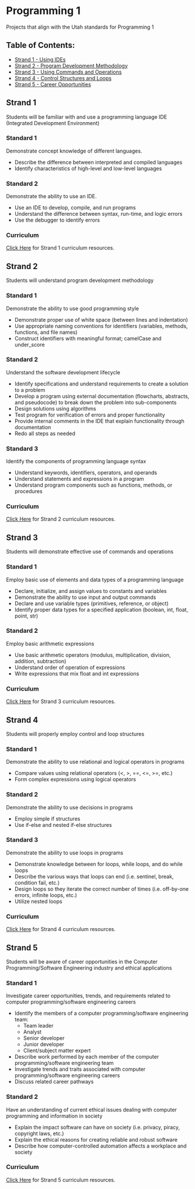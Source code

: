 # Programming 1
Projects that align with the Utah standards for Programming 1

## Table of Contents:

* [Strand 1 - Using IDEs](#Strand-1)
* [Strand 2 - Program Development Methodology](#Strand-2)
* [Strand 3 - Using Commands and Operations](#Strand-3)
* [Strand 4 - Control Structures and Loops](#Strand-4)
* [Strand 5 - Career Opportunities](#Strand-5)

## Strand 1
Students will be familiar with and use a programming language IDE (Integrated Development Environment)

### Standard 1
Demonstrate concept knowledge of different languages.
* Describe the difference between interpreted and compiled languages
* Identify characteristics of high-level and low-level languages

### Standard 2
Demonstrate the ability to use an IDE.
* Use an IDE to develop, compile, and run programs
* Understand the difference between syntax, run-time, and logic errors
* Use the debugger to identify errors

### Curriculum
[Click Here](./projects/strand_one/projects_s1.md) for Strand 1 curriculum resources.

## Strand 2
Students will understand program development methodology

### Standard 1
Demonstrate the ability to use good programming style
* Demonstrate proper use of white space (between lines and indentation)
* Use appropriate naming conventions for identifiers (variables, methods, functions, and file names)
* Construct identifiers with meaningful format; camelCase and under_score

### Standard 2
Understand the software development lifecycle
* Identify specifications and understand requirements to create a solution to a problem
* Develop a program using external documentation (flowcharts, abstracts, and pseudocode) to break down the problem into sub-components
* Design solutions using algorithms
* Test program for verification of errors and proper functionality
* Provide internal comments in the IDE that explain functionality through documentation
* Redo all steps as needed

### Standard 3
Identify the components of programming language syntax
* Understand keywords, identifiers, operators, and operands
* Understand statements and expressions in a program
* Understand program components such as functions, methods, or procedures

### Curriculum
[Click Here](./projects/strand_two/projects_s2.md) for Strand 2 curriculum resources.

## Strand 3
Students will demonstrate effective use of commands and operations

### Standard 1
Employ basic use of elements and data types of a programming language
* Declare, initialize, and assign values to constants and variables
* Demonstrate the ability to use input and output commands
* Declare and use variable types (primitives, reference, or object)
* Identify proper data types for a specified application (boolean, int, float, point, str)

### Standard 2
Employ basic arithmetic expressions
* Use basic arithmetic operators (modulus, multiplication, division, addition, subtraction)
* Understand order of operation of expressions
* Write expressions that mix float and int expressions

### Curriculum
[Click Here](./projects/strand_three/projects_s3.md) for Strand 3 curriculum resources.

## Strand 4
Students will properly employ control and loop structures

### Standard 1
Demonstrate the ability to use relational and logical operators in programs
* Compare values using relational operators (<, >, ==, <=, >=, etc.)
* Form complex expressions using logical operators

### Standard 2
Demonstrate the ability to use decisions in programs
* Employ simple if structures
* Use if-else and nested if-else structures

### Standard 3
Demonstrate the ability to use loops in programs
* Demonstrate knowledge between for loops, while loops, and do while loops
* Describe the various ways that loops can end (i.e. sentinel, break, condition fail, etc.)
* Design loops so they iterate the correct number of times (i.e. off-by-one errors, infinite loops, etc.)
* Utilize nested loops

### Curriculum
[Click Here](./projects/strand_four/projects_s4.md) for Strand 4 curriculum resources.

## Strand 5
Students will be aware of career opportunities in the Computer Programming/Software Engineering industry and ethical applications

### Standard 1
Investigate career opportunities, trends, and requirements related to computer programming/software engineering careers
* Identify the members of a computer programming/software engineering team:
  * Team leader
  * Analyst
  * Senior developer
  * Junior developer
  * Client/subject matter expert
* Describe work performed by each member of the computer programming/software engineering team
* Investigate trends and traits associated with computer programming/software engineering careers
* Discuss related career pathways

### Standard 2
Have an understanding of current ethical issues dealing with computer programming and information in society
* Explain the impact software can have on society (i.e. privacy, piracy, copyright laws, etc.)
* Explain the ethical reasons for creating reliable and robust software
* Describe how computer-controlled automation affects a workplace and society

### Curriculum
[Click Here](./projects/strand_five/projects_s5.md) for Strand 5 curriculum resources.
